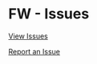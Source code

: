# FW - Issues 

[View Issues](https://github.com/taylornetwork/fw-issues/issues)

[Report an Issue](https://github.com/taylornetwork/fw-issues/issues/new/choose)
